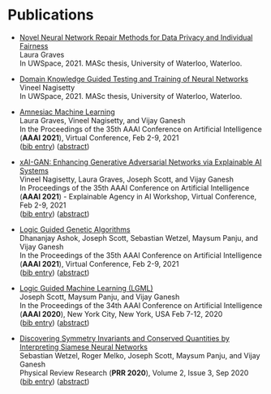 # Publications

- [Novel Neural Network Repair Methods for Data Privacy and Individual Fairness](http://hdl.handle.net/10012/17181)  
Laura Graves  
In UWSpace, 2021. MASc thesis, University of Waterloo, Waterloo.

- [Domain Knowledge Guided Testing and Training of Neural Networks](https://uwspace.uwaterloo.ca/handle/10012/17272)  
Vineel Nagisetty  
In UWSpace, 2021. MASc thesis, University of Waterloo, Waterloo.

- [Amnesiac Machine Learning](https://arxiv.org/abs/2010.10981)  
Laura Graves, Vineel Nagisetty, and Vijay Ganesh  
In the Proceedings of the 35th AAAI Conference on Artificial Intelligence (**AAAI 2021**), Virtual Conference, Feb 2-9, 2021  
([bib entry](https://dblp.org/rec/conf/aaai/GravesNG21.html?view=bibtex)) ([abstract](https://ojs.aaai.org/index.php/AAAI/article/view/17371))

- [xAI-GAN: Enhancing Generative Adversarial Networks via Explainable AI Systems](https://arxiv.org/abs/2002.10438)  
Vineel Nagisetty, Laura Graves, Joseph Scott, and Vijay Ganesh  
In Proceedings of the 35th AAAI Conference on Artificial Intelligence (**AAAI 2021**) - Explainable Agency in AI Workshop, Virtual Conference, Feb 2-9, 2021  
([bib entry](https://dblp.uni-trier.de/rec/journals/corr/abs-2002-10438.html?view=bibtex)) ([abstract](https://arxiv.org/abs/2002.10438v3))

- [Logic Guided Genetic Algorithms](https://ojs.aaai.org/index.php/AAAI/article/view/17873)  
Dhananjay Ashok, Joseph Scott, Sebastian Wetzel, Maysum Panju, and Vijay Ganesh  
In the Proceedings of the 35th AAAI Conference on Artificial Intelligence (**AAAI 2021**), Virtual Conference, Feb 2-9, 2021  
([bib entry](https://dblp.org/rec/conf/aaai/AshokSWPG21.html?view=bibtex)) ([abstract](https://ojs.aaai.org/index.php/AAAI/article/view/17873))

- [Logic Guided Machine Learning (LGML)](https://arxiv.org/abs/2006.03626)  
Joseph Scott, Maysum Panju, and Vijay Ganesh  
In the Proceedings of the 34th AAAI Conference on Artificial Intelligence (**AAAI 2020**), New York City, New York, USA Feb 7-12, 2020  
([bib entry](https://dblp.org/rec/conf/aaai/ScottPG20.html?view=bibtex)) ([abstract](https://ojs.aaai.org//index.php/AAAI/article/view/7227))

- [Discovering Symmetry Invariants and Conserved Quantities by Interpreting Siamese Neural Networks](https://journals.aps.org/prresearch/pdf/10.1103/PhysRevResearch.2.033499)  
Sebastian Wetzel, Roger Melko, Joseph Scott, Maysum Panju, and Vijay Ganesh  
Physical Review Research (**PRR 2020**), Volume 2, Issue 3, Sep 2020  
([bib entry](https://journals.aps.org/prresearch/abstract/10.1103/PhysRevResearch.2.033499)) ([abstract](https://journals.aps.org/prresearch/abstract/10.1103/PhysRevResearch.2.033499))
